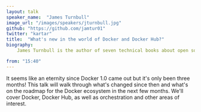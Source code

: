 ```yaml
---
layout: talk
speaker_name:  "James Turnbull"
image_url: "/images/speakers/jturnbull.jpg"
github: "https://github.com/jamtur01"
twitter: "kartar"
title:  "What's new in the world of Docker and Docker Hub?"
biography:
    James Turnbull is the author of seven technical books about open source software and a long-time member of the open source community. James authored the The Logstash Book and The Docker Book. He also wrote two books about Puppet (Pro Puppet and the earlier book about Puppet as well as Pro Linux System Administration, Pro Nagios 2.0, and Hardening Linux. For a real job, James is VP of Services for Docker. He likes food, wine, books, photography and cats. He is not overly keen on long walks on the beach and holding hands.

from: "15:40"
---
```

It seems like an eternity since Docker 1.0 came out but it's only been
three months! This talk will walk through what's changed since then and
what's on the roadmap for the Docker ecosystem in the next few months.
We'll cover Docker, Docker Hub, as well as orchestration and other areas
of interest.
